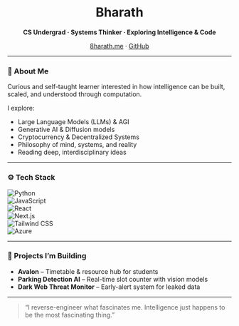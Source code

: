 <h1 align="center">Bharath</h1>

<p align="center">
  <strong>CS Undergrad · Systems Thinker · Exploring Intelligence & Code</strong>  
</p>

<p align="center">
  <a href="https://8harath.me">8harath.me</a> ·  
  <a href="https://github.com/8harath">GitHub</a>
</p>

---

### 🧠 About Me

Curious and self-taught learner interested in how intelligence can be built, scaled, and understood through computation.

I explore:
- Large Language Models (LLMs) & AGI  
- Generative AI & Diffusion models  
- Cryptocurrency & Decentralized Systems  
- Philosophy of mind, systems, and reality  
- Reading deep, interdisciplinary ideas

---

### ⚙️ Tech Stack

![Python](https://img.shields.io/badge/-Python-333?style=flat&logo=python)  
![JavaScript](https://img.shields.io/badge/-JavaScript-333?style=flat&logo=javascript)  
![React](https://img.shields.io/badge/-React-333?style=flat&logo=react)  
![Next.js](https://img.shields.io/badge/-Next.js-333?style=flat&logo=next.js)  
![Tailwind CSS](https://img.shields.io/badge/-TailwindCSS-333?style=flat&logo=tailwind-css)  
![Azure](https://img.shields.io/badge/-Azure-333?style=flat&logo=microsoft-azure)

---

### 🧪 Projects I’m Building

- **Avalon** – Timetable & resource hub for students  
- **Parking Detection AI** – Real-time slot counter with vision models  
- **Dark Web Threat Monitor** – Early-alert system for leaked data  

---

> “I reverse-engineer what fascinates me. Intelligence just happens to be the most fascinating thing.”
